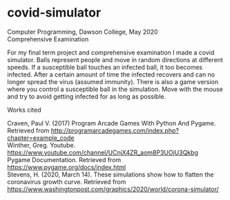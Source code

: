# covid-simulator

Computer Programming, Dawson College, May 2020<br>
Comprehensive Examination

For my final term project and comprehensive examination I made a covid simulator. Balls represent people and move in random directions at different speeds. If a susceptible ball touches an infected ball, it too becomes infected. After a certain amount of time the infected recovers and can no longer spread the virus (assumed immunity).
There is also a game version where you control a susceptible ball in the simulation. Move with the mouse and try to avoid getting infected for as long as possible.



Works cited

Craven, Paul V. (2017) Program Arcade Games With Python And Pygame. Retrieved from http://programarcadegames.com/index.php?chapter=example_code<br>
Winther, Greg. Youtube. https://www.youtube.com/channel/UCnjX4ZR_aom8P3UOjU3Qkbg<br>
Pygame Documentation. Retrieved from https://www.pygame.org/docs/index.html<br>
Stevens, H. (2020, March 14). These simulations show how to flatten the coronavirus growth curve. Retrieved from https://www.washingtonpost.com/graphics/2020/world/corona-simulator/

